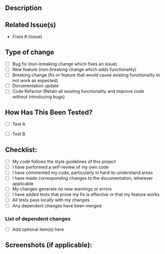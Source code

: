 ## Description

<!--- Describe your changes in detail -->


## Related Issue(s)
<!--- If suggesting a new feature or change, please discuss it in an issue first -->
<!--- If fixing a bug, there should be an issue describing it with steps to reproduce -->
- Fixes # (issue)

## Type of change

<!-- Please delete options that are not relevant. -->

- [ ] Bug fix (non-breaking change which fixes an issue)
- [ ] New feature (non-breaking change which adds functionality)
- [ ] Breaking change (fix or feature that would cause existing functionality to not work as expected)
- [ ] Documentation update 
- [ ] Code Refactor (Retain all existing functionality and improve code without introducing bugs)

## How Has This Been Tested?

<!--- Please describe in detail how you tested your changes. -->
<!--- Include details of your testing environment, and the tests you ran -->

- [ ] Test A
- [ ] Test B


## Checklist:

- [ ] My code follows the style guidelines of this project
- [ ] I have performed a self-review of my own code
- [ ] I have commented my code, particularly in hard-to-understand areas
- [ ] I have made corresponding changes to the documentation, wherever applicable
- [ ] My changes generate no new warnings or errors
- [ ] I have added tests that prove my fix is effective or that my feature works
- [ ] All tests pass locally with my changes
- [ ] Any dependent changes have been merged

### List of dependent changes
- [ ] Add optional item(s) here

## Screenshots (if applicable):
